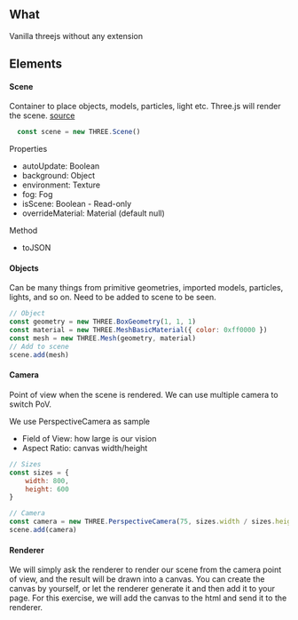 ## What 
Vanilla threejs without any extension
## Elements
#### Scene
Container to place objects, models, particles, light etc. Three.js will render the scene.
[source](https://threejs.org/docs/index.html#api/en/scenes/Scene)
```js
  const scene = new THREE.Scene()
```

Properties
- autoUpdate: Boolean
- background: Object
- environment: Texture
- fog: Fog
- isScene: Boolean - Read-only
- overrideMaterial: Material (default null)

Method
- toJSON

#### Objects
Can be many things from primitive geometries, imported models, particles, lights, and so on. Need to be added to scene to be seen.

```js
// Object
const geometry = new THREE.BoxGeometry(1, 1, 1)
const material = new THREE.MeshBasicMaterial({ color: 0xff0000 })
const mesh = new THREE.Mesh(geometry, material)
// Add to scene
scene.add(mesh)
```
#### Camera
Point of view when the scene is rendered. We can use multiple camera to switch PoV.

We use PerspectiveCamera as sample
- Field of View: how large is our vision
- Aspect Ratio: canvas width/height

```js
// Sizes
const sizes = {
    width: 800,
    height: 600
}

// Camera
const camera = new THREE.PerspectiveCamera(75, sizes.width / sizes.height)
scene.add(camera)
```

#### Renderer
We will simply ask the renderer to render our scene from the camera point of view, and the result will be drawn into a canvas. You can create the canvas by yourself, or let the renderer generate it and then add it to your page. For this exercise, we will add the canvas to the html and send it to the renderer.
